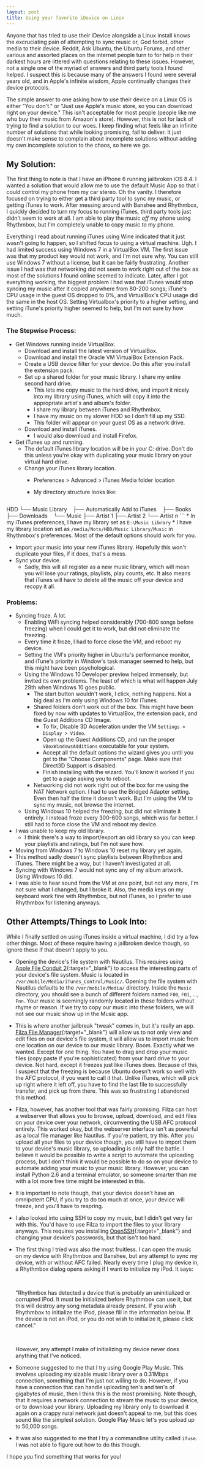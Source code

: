 ```yaml
---
layout: post
title: Using your favorite iDevice on Linux
---
```


Anyone that has tried to use their iDevice alongside a Linux install knows the excruciating pain of attempting to sync music or, God forbid, other media to their device. Reddit, Ask Ubuntu, the Ubuntu Forums, and other various and assorted places on the internet people turn to for help in their darkest hours are littered with questions relating to these issues. However, not a single one of the myriad of answers and third party tools I found helped. I suspect this is because many of the answers I found were several years old, and in Apple's infinite wisdom, Apple continually changes their device protocols.

The simple answer to one asking how to use their device on a Linux OS is either "You don't." or "Just use Apple's music store, so you can download right on your device." This isn't acceptable for most people (people like me who buy their music from Amazon's store). However, this is not for lack of trying to find a solution to our woes. I keep finding what feels like an infinite number of solutions that while looking promising, fail to deliver. It just doesn't make sense to complain about incomplete solutions without adding my own incomplete solution to the chaos, so here we go.

## My Solution:

The first thing to note is that I have an iPhone 6 running jailbroken iOS 8.4. I wanted a solution that would allow me to use the default Music App so that I could control my phone from my car stereo. Oh the vanity. I therefore focused on trying to either get a third party tool to sync my music, or getting iTunes to work. After messing around with Banshee and Rhythmbox, I quickly decided to turn my focus to running iTunes, third party tools just didn't seem to work at all. I am able to play the music *off* my phone using Rhythmbox, but I'm completely unable to copy music *to* my phone.

Everything I read about running iTunes using Wine indicated that it just wasn't going to happen, so I shifted focus to using a virtual machine. Ugh. I had limited success using Windows 7 in a VirtualBox VM. The first issue was that my product key would not work, and I'm not sure why. You can still use Windows 7 without a license, but it can be fairly frustrating. Another issue I had was that networking did not seem to work right out of the box as most of the solutions I found online seemed to indicate. Later, after I got everything working, the biggest problem I had was that iTunes would stop syncing my music after it copied anywhere from 80-200 songs; iTune's CPU usage in the guest OS dropped to 0%, and VirtualBox's CPU usage did the same in the host OS. Setting Virtualbox's priority to a higher setting, and setting iTune's priority higher seemed to help, but I'm not sure by how much.

### The Stepwise Process:

* Get Windows running inside VirtualBox.
  * Download and install the latest version of VirtualBox.
  * Download and install the Oracle VM VirtualBox Extension Pack.
  * Create a USB device filter for your device. Do this after you install the extension pack.
  * Set up a shared folder for your music library. I share my entire second hard drive.
    * This lets me copy music to the hard drive, and import it nicely into my library using iTunes, which will copy it into the appropriate artist's and album's folder.
    * I share my library between iTunes and Rhythmbox.
    * I have my music on my slower HDD so I don't fill up my SSD.
    * This folder will appear on your guest OS as a network drive.
  * Download and install iTunes.
    * I would also download and install Firefox.
* Get iTunes up and running.
  * The default iTunes library location will be in your C: drive. Don't do this unless you're okay with duplicating your music library on your virtual hard drive.
  * Change your iTunes library location.
    * Preferences > Advanced > iTunes Media folder location
    * My directory structure looks like:

      ```
HDD
└── Music Library
    ├── Automatically Add to iTunes
    ├── Books
    ├── Downloads
    └── Music
                ├── Artist 1
                ├── Artist 2
                └── Artist n
    ```
    * In my iTunes preferences, I have my library set as `E:\Music Library`
    * I have my library location set as `/media/Nots/HDD/Music Library/Music` in Rhythmbox's preferences. Most of the default options should work for you.
  * Import your music into your new iTunes library. Hopefully this won't duplicate your files, if it does, that's a mess.
* Sync your device.
  * Sadly, this will all register as a new music library, which will mean you will lose your ratings, playlists, play counts, etc. It also means that iTunes will have to delete all the music off your device and recopy it all.

### Problems:

* Syncing froze. A lot.
  * Enabling WiFi syncing helped considerably (700-800 songs before freezing) when I could get it to work, but did not eliminate the freezing.
  * Every time it froze, I had to force close the VM, and reboot my device.
  * Setting the VM's priority higher in Ubuntu's performance monitor, and iTune's priority in Window's task manager seemed to help, but this might have been psychological.
  * Using the Windows 10 Developer preview helped immensely, but invited its own problems. The least of which is what will happen July 29th when Windows 10 goes public.
    * The start button wouldn't work, I click, nothing happens. Not a big deal as I'm only using Windows 10 for iTunes.
    * Shared folders don't work out of the box. This might have been fixed by now with updates to VirtualBox, the extension pack, and the Guest Additions CD Image.
      * To fix, Disable 3D Acceleration under the VM `Settings > Display > Video`.
      * Open up the Guest Additions CD, and run the proper `VBoxWindowsAdditions` executable for your system.
      * Accept all the default options the wizard gives you until you get to the "Choose Components" page. Make sure that Direct3D Support is disabled.
      * Finish installing with the wizard. You'll know it worked if you get to a page asking you to reboot.
    * Networking did not work right out of the box for me using the NAT Network option. I had to use the Bridged Adapter setting. Even then half the time it doesn't work. But I'm using the VM to sync my music, not browse the internet.
  * Using Windows 10 helped the freezing, but did not eliminate it entirely. I instead froze every 300-600 songs, which was far better. I still had to force close the VM and reboot my device.
* I was unable to keep my old library.
  * I think there's a way to import/export an old library so you can keep your playlists and ratings, but I'm not sure how.
* Moving from Windows 7 to Windows 10 reset my library yet again.
* This method sadly doesn't sync playlists between Rhythmbox and iTunes. There might be a way, but I haven't investigated at all.
* Syncing with Windows 7 would not sync any of my album artwork. Using Windows 10 did.
* I was able to hear sound from the VM at one point, but not any more, I'm not sure what I changed, but I broke it. Also, the media keys on my keyboard work fine with Rhythmbox, but not iTunes, so I prefer to use Rhythmbox for listening anyways.

## Other Attempts/Things to Look Into:

While I finally settled on using iTunes inside a virtual machine, I did try a few other things. Most of these require having a jailbroken device though, so ignore these if that doesn't apply to you.

* Opening the device's file system with Nautilus. This requires using [Apple File Conduit 2](https://cydia.saurik.com/info/com.saurik.afc2d/){:target="_blank"} to access the interesting parts of your device's file system. Music is located in `/var/mobile/Media/iTunes_Control/Music/`. Opening the file system with Nautilus defaults to the `/var/mobile/Media/` directory. Inside the `Music` directory, you should see a bunch of different folders named `F00`, `F01`, ..., `Fnn`. Your music is seemingly randomly located in these folders without rhyme or reason. If we try to copy our music into these folders, we will not see our music show up in the Music app.

* This is where another jailbreak "tweak" comes in, but it's really an app. [Filza File Manager](http://moreinfo.thebigboss.org/moreinfo/depiction.php?file=filzafilemanagerDp){:target="_blank"} will allow us to not only view and edit files on our device's file system, it will allow us to import music from one location on our device to our music library. Boom. Exactly what we wanted. Except for one thing. You have to drag and drop your music files (copy paste if you're sophisticated) from your hard drive to your device. Not hard, except it freezes just like iTunes does. Because of this, I suspect that the freezing is because Ubuntu doesn't work so well with the AFC protocol, if you want to call it that. Unlike iTunes, which will pick up right where it left off, you have to find the last file to successfully transfer, and pick up from there. This was so frustrating I abandoned this method.

* Filza, however, has another tool that was fairly promising. Filza can host a webserver that allows you to browse, upload, download, and edit files on your device over your network, circumventing the USB AFC protocol entirely. This worked okay, but the webserver interface isn't as powerful as a local file manager like Nautilus. If you're patient, try this. After you upload all your files to your device though, you still have to import them to your device's music library, so uploading is only half the battle. I believe it would be possible to write a script to automate the uploading process, but I don't think it would be possible to do so on your device to automate adding your music to your music library. However, you can install Python 2.6 and a terminal emulator, so someone smarter than me with a lot more free time might be interested in this.

* It is important to note though, that your device doesn't have an omnipotent CPU, if you try to do too much at once, your device will freeze, and you'll have to respring.

* I also looked into using SSH to copy my music, but I didn't get very far with this. You'd have to use Filza to import the files to your library anyways. This requires you installing [OpenSSH](https://cydia.saurik.com/openssh.html){:target="_blank"} and changing your device's passwords, but that isn't too hard.

* The first thing I tried was also the most fruitless. I can open the music on my device with Rhythmbox and Banshee, but any attempt to sync my device, with or without AFC failed. Nearly every time I plug my device in, a Rhythmbox dialog opens asking if I want to initialize my iPod. It says:

  <br/>

  "Rhythmbox has detected a device that is probably an uninitialized or corrupted iPod. It must be initialized before Rhythmbox can use it, but this will destroy any song metadata already present. If you wish Rhythmbox to initialize the iPod, please fill in the information below. If the device is not an iPod, or you do not wish to initialize it, please click cancel."

  <br/>

  However, any attempt I make of initializing my device never does anything that I've noticed.

* Someone suggested to me that I try using Google Play Music. This involves uploading my sizable music library over a 0.31Mbps connection, something that I'm just not willing to do. However, if you have a connection that can handle uploading ten's and ten's of gigabytes of music, then I think this is the most promising. Note though, that it requires a network connection to stream the music to your device, or to download your library. Uploading my library only to download it again on a crappy rural network just doesn't appeal to me, but this does sound like the simplest solution. Google Play Music let's you upload up to 50,000 songs.

* It was also suggested to me that I try a commandline utility called `ifuse`. I was not able to figure out how to do this though.

I hope you find something that works for you!
